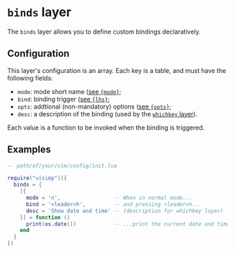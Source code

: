 # `binds` layer

The `binds` layer allows you to define custom bindings declaratively.

## Configuration

This layer's configuration is an array. Each key is a table, and must have the
following fields:

 - `mode`: mode short name ([see `{mode}`](https://neovim.io/doc/user/lua.html#vim.keymap.set(%29));
 - `bind`: binding trigger ([see `{lhs}`](https://neovim.io/doc/user/lua.html#vim.keymap.set(%29));
 - `opts`: addtional (non-mandatory) options ([see `{opts}`](https://neovim.io/doc/user/lua.html#vim.keymap.set(%29));
 - `desc`: a description of the binding (used by the [`whichkey`
   layer](WHICKKEY.md)).

Each value is a function to be invoked when the binding is triggered.

## Examples

```lua
-- path/of/your/vim/config/init.lua

require("visimp")({
  binds = {
    [{
      mode = 'n',                 -- When in normal mode...
      bind = '<leader>h',         -- and pressing <leader>h...
      desc = 'Show date and time' -- (description for whichkey layer)
    }] = function ()
      print(os.date())            -- ...print the current date and time
    end
  }
})
```
